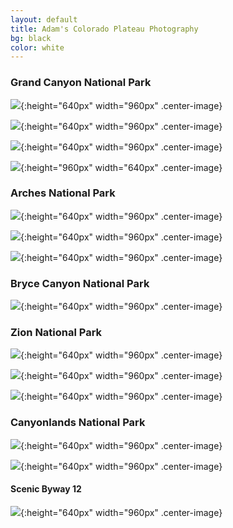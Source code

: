 ```yaml
---
layout: default
title: Adam's Colorado Plateau Photography
bg: black
color: white
---
```


<meta property="og:image" content="https://lh3.googleusercontent.com/q0giABa3KjuqrIdun_hv3FgYSiIyWmHv3Ak0qSMhIZoaF2WEMIkGTLaZ1GLep64qqRyVjhl9jZPIayP3vBiH98s8exmv1GcgMq62v90DDDKFJeSMfDwSUQfdXJ0lWiYRSJeibRhHHLI=w2400" />

### Grand Canyon National Park

![](https://lh3.googleusercontent.com/9rpfdASBzrumYQW3eGeaLrDIwgei4x3qFaRm7Mm0OCpRqhi6GyHF3qQRtVpS9FOCAW4BFoybW_-toZPqwyVHt_6FnQVmqBtVcgR0y6mV6PYWMKyol_n4iwEo8b-Y9hplgjRgwglelgk=w1920-h1080){:height="640px" width="960px" .center-image}

![](https://lh3.googleusercontent.com/PZJ_g2WmUi2iwZifD0I7yqC-R9iy9hVA-3YZ8XVa7yzGOzGCemK6T6mOPSXcTYBCX1H4CSG0kLEOkq29-nP-wIX4IWJqwjMHTQXeSfxB8fym_dxj0SCEJHVv4qltFJ9MbpGyB1lh0dM=w1920-h1080){:height="640px" width="960px" .center-image}

![](https://lh3.googleusercontent.com/tmAjBfxiH-zGUPY5_oFSyXCHT5Y65-kQO3x9j_m_Qjcbzhak-tl-i0nhVQuNHn4bnk312mq8GspfIeoa26mTUmlI3nhdPdxXyVSQXKvp9O6GifV6I-i9qviVzbQrdp_6NtCY7tvFrMU=w1920-h1080){:height="640px" width="960px" .center-image}

![](https://lh3.googleusercontent.com/qDQ5aKHVtPvdu86J49VqJrM0srHUftw-9Owv7Z7LIFQDSsHrUFBJKTUkKnvgteLxNirDOMwKAE59wdPn3616u-6dtD0S0WI2EaZttnLQKPsg1McysYQaRPzAcRB7oAvoV14HsQRmOKE=w1920-h1080){:height="960px" width="640px" .center-image}

### Arches National Park

![](https://lh3.googleusercontent.com/Ab6KcQXD2-6Qg6X3nrLKwgzKwPInqbip1MJRWSIgAqXwaJ7YE5vtMY9wdIKBqPlOre8BLKqpqUuMIkOG4sHvKJFFGuOHlK1FE9ULjpfdtEsP_3pmfYfh7VVAeA2wX4Sq9s6C2D2W-W8=w2400){:height="640px" width="960px" .center-image}

![](https://lh3.googleusercontent.com/Az-AngA0idBL8q1Rd8yfWW_zM4MXbb4XtpXsv0oM54BYlV6u1xG4Pia9h9-0wxs_I2hLCuROKMv5Ww0XFRLPqLBeOOw79zAJ2ox6LSRS0ojlVACGm62KPEMfAKPiIjtHerEdGtlNpfo=w2400){:height="640px" width="960px" .center-image}

![](https://lh3.googleusercontent.com/dz3k_wADiWQOujYyseR5t3JJcr6EHa4KzRTYmIIa-XlX4lXqp1LHF15aPG7SuV7e9DiY0lh1UPlQoHu9smgP3szFO-QvaWemLsucSmuqdDmxIsLJT1VXMtHAKhlerL3vy94VFdQdjDo=w2400){:height="640px" width="960px" .center-image}

### Bryce Canyon National Park

![](https://lh3.googleusercontent.com/wHZUX8fbGQxaqnpZ5WPbghYOaK4AZ-Q5lVMYmYX9VfzYn1hlAVn_QnuFoeFVjBHKQjgOb4t04HkmTN5X7_TebFfVBLnr92EFfN-c_T45G4r1hecrjyM0hQtJyzSdSX5K_UfevKJzRgI=w2400){:height="640px" width="960px" .center-image}

### Zion National Park

![](https://lh3.googleusercontent.com/q0giABa3KjuqrIdun_hv3FgYSiIyWmHv3Ak0qSMhIZoaF2WEMIkGTLaZ1GLep64qqRyVjhl9jZPIayP3vBiH98s8exmv1GcgMq62v90DDDKFJeSMfDwSUQfdXJ0lWiYRSJeibRhHHLI=w2400){:height="640px" width="960px" .center-image}

![](https://lh3.googleusercontent.com/5HHq1_yqMSUgGFiaj7KPZFvzxzdOZJp8A1MAkMNIpsUxcpfpAtAwcX_3DTDz4zJt5ptNv4iX2o8mapaUF_NvY1XPWGqLxMTETHc9iWNJXuO68CRVv1O9Fb-5hlx-SBPP2JyczldZLGc=w2400){:height="640px" width="960px" .center-image}

![](https://lh3.googleusercontent.com/AsG4wQ-SLmlnbycjIBx4Fp4RQGQiU5yfx6zHYco9FEgWmxbTVj4NB7hPi6y4B3sLugWKmQVoHXNJ-N50bL2q2shUI8PANn3invHz7vJdM6UYMlvea8mGutgKK9TctPHGutQWvOHyM60=w2400){:height="640px" width="960px" .center-image}

### Canyonlands National Park

![](https://lh3.googleusercontent.com/Cs6BQCIcTMr3R7zvDrzLZUGWtxCpQbwlB0enziCdhtGphwlDWdJAYWuAxb1EZRfuhs5nPD2uqhncDg48oRV6hDQE02kcBm8ZqVJgzaFwErJm0U0prPGCRRodbDP5j8rTpC6K_NMXX-k=w2400){:height="640px" width="960px" .center-image}

![](https://lh3.googleusercontent.com/5in8eINmAlBAIE1sKfTMy_41bZyPK-OI0KOx967VT5NW25RWlS4uqFXXtgAHlYOG5AfKCKrjGnP3CLWHWqw9aKKZTkJwywrgzCKmm9xWR0xQAubPxDdiJ1mX5hCP1dyOxQWKfivXPbQ=w2400){:height="640px" width="960px" .center-image}


#### Scenic Byway 12

![](https://lh3.googleusercontent.com/RaXcTxsB5vklncHpHvLYV66jGRRkYsHQTHd20VIJVCrj2mzQKd4EnGfMlpuCXqELMKw5rnTYi7qlER-4dMhZhlHlcovjkPnJfOmey1NTCKpXyZ56eBH_0HisvmJiFbp14omUsCxXbL0=w2400){:height="640px" width="960px" .center-image}
